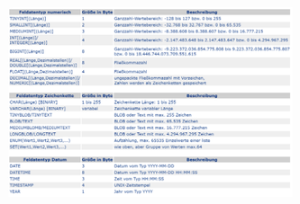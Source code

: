 ![](https://raw.githubusercontent.com/ICH-BIN-HXM/images/main/pictures_Obsidian/picgo-clipboard-images/20221213111758.png)
